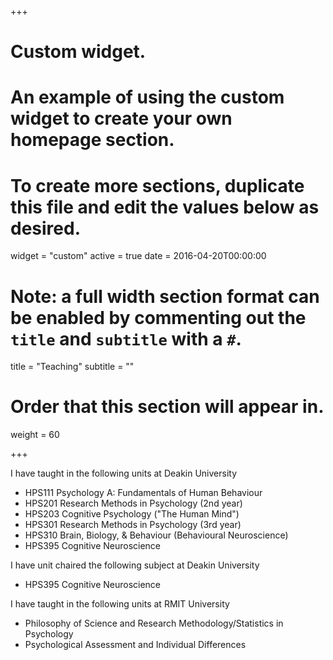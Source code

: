 +++
# Custom widget.
# An example of using the custom widget to create your own homepage section.
# To create more sections, duplicate this file and edit the values below as desired.
widget = "custom"
active = true
date = 2016-04-20T00:00:00

# Note: a full width section format can be enabled by commenting out the `title` and `subtitle` with a `#`.
title = "Teaching"
subtitle = ""

# Order that this section will appear in.
weight = 60

+++

I have taught in the following units at Deakin University

- HPS111 Psychology A: Fundamentals of Human Behaviour
- HPS201 Research Methods in Psychology (2nd year)
- HPS203 Cognitive Psychology ("The Human Mind")
- HPS301 Research Methods in Psychology (3rd year)
- HPS310 Brain, Biology, & Behaviour (Behavioural Neuroscience)
- HPS395 Cognitive Neuroscience

I have unit chaired the following subject at Deakin University
- HPS395 Cognitive Neuroscience

I have taught in the following units at RMIT University
- Philosophy of Science and Research Methodology/Statistics in Psychology
- Psychological Assessment and Individual Differences 

